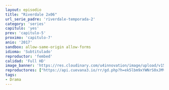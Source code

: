 ```yaml
---
layout: episodio
title: "Riverdale 2x06"
url_serie_padre: 'riverdale-temporada-2'
category: 'series'
capitulo: 'yes'
prev: 'capitulo-5'
proximo: 'capitulo-7'
anio: '2017'
sandbox: allow-same-origin allow-forms
idioma: 'Subtitulado'
reproductor: 'fembed'
calidad: 'Full HD'
image_banner: 'https://res.cloudinary.com/u4innovation/image/upload/v1565152608/maxresdefault-min_vy9nnj.jpg'
reproductores: ["https://api.cuevana3.io/rr/gd.php?h=ek5lbm9xYWNrS0xJMVp5b21KREk0dFBLbjVkaHhkRGdrOG1jbnBpUnhhS1Z1WHVGZzdtc3Q2MlVkWW1rdHF6RnZ0VmtnR2pGMWN5dTA0Vm5hcTZ4dE1XU3FadVkyUT09"]
tags:
- Drama
---
```













